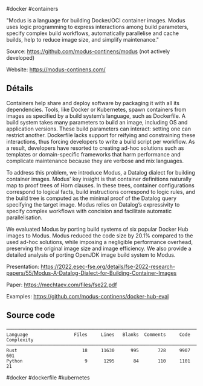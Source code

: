 
#docker #containers 

"Modus is a language for building Docker/OCI container images. Modus uses logic programming to express interactions among build parameters, specify complex build workflows, automatically parallelise and cache builds, help to reduce image size, and simplify maintenance."

Source: https://github.com/modus-continens/modus (not actively developed)

Website: https://modus-continens.com/


## Détails

Containers help share and deploy software by packaging it with all its dependencies. Tools, like Docker or Kubernetes, spawn containers from images as specified by a build system’s language, such as Dockerfile. A build system takes many parameters to build an image, including OS and application versions. These build parameters can interact: setting one can restrict another. Dockerfile lacks support for reifying and constraining these interactions, thus forcing developers to write a build script per workflow. As a result, developers have resorted to creating ad-hoc solutions such as templates or domain-specific frameworks that harm performance and complicate maintenance because they are verbose and mix languages.

To address this problem, we introduce Modus, a Datalog dialect for building  
container images. Modus' key insight is that container definitions naturally map to proof trees of Horn clauses. In these trees, container configurations correspond to logical facts, build instructions correspond to logic rules, and the build tree is computed as the minimal proof of the Datalog query specifying the target image. Modus relies on Datalog’s expressivity to specify complex workflows with concision and facilitate automatic parallelisation.

We evaluated Modus by porting build systems of six popular Docker Hub images to Modus. Modus reduced the code size by 20.1% compared to the used ad-hoc solutions, while imposing a negligible performance overhead, preserving the original image size and image efficiency. We also provide a detailed analysis of porting OpenJDK image build system to Modus.

Presentation: https://2022.esec-fse.org/details/fse-2022-research-papers/55/Modus-A-Datalog-Dialect-for-Building-Container-Images

Paper: https://mechtaev.com/files/fse22.pdf

Examples: https://github.com/modus-continens/docker-hub-eval

## Source code
```
───────────────────────────────────────────────────────────────────────────────
Language                 Files     Lines   Blanks  Comments     Code Complexity
───────────────────────────────────────────────────────────────────────────────
Rust                        18     11630      995       728     9907        601
Python                       9      1295       84       110     1101         21
```

<!-- Keywords -->
#docker #dockerfile #kubernetes
<!-- /Keywords -->
